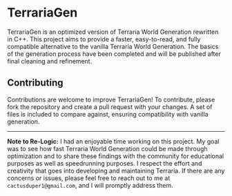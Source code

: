 # TerrariaGen

TerrariaGen is an optimized version of Terraria World Generation rewritten in C++. This project aims to provide a faster, easy-to-read, and fully compatible alternative to the vanilla Terraria World Generation. The basics of the generation process have been completed and will be published after final cleaning and refinement.

## Contributing
Contributions are welcome to improve TerrariaGen! To contribute, please fork the repository and create a pull request with your changes. A set of files is included to compare against, ensuring compatibility with vanilla generation.

---

**Note to Re-Logic:**
I had an enjoyable time working on this project. My goal was to see how fast Terraria World Generation could be made through optimization and to share these findings with the community for educational purposes as well as speedrunning purposes. I respect the effort and creativity that goes into developing and maintaining Terraria. If there are any concerns or issues, please feel free to reach out to me at `cactusduper1@gmail.com`, and I will promptly address them.

